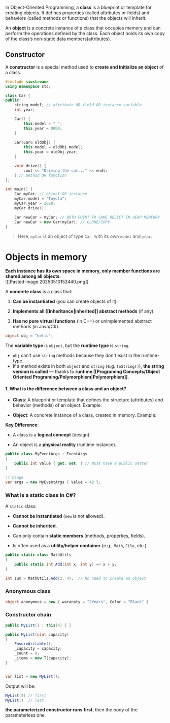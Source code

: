 In Object-Oriented Programming, a **class** is a blueprint or template for creating objects. It defines properties (called attributes or fields) and behaviors (called methods or functions) that the objects will inherit.

An **object** is a concrete instance of a class that occupies memory and can perform the operations defined by the class. Each object holds its own copy of the class’s non-static data members(attributes).

## Constructor
A **constructor** is a special method used to **create and initialize an object** of a class.

```cpp
#include <iostream>
using namespace std;

class Car {
public:
    string model; // attribute OR field OR instance variable
    int year;

	Car() {
		this.model = " ";
		this.year = 0000;
	}
	
	Car(Car& oldObj) { 
		this.model = oldObj.model;
		this.year = oldObj.year;
	}

    void drive() {
        cout << "Driving the car..." << endl;
    } // method OR function
};

int main() {
    Car myCar; // object OR instance
    myCar.model = "Toyota";
    myCar.year = 2020;
    myCar.drive();

	Car newCar = myCar; // BOTH POINT TO SAME OBJECT IN HEAP MEMEORY
	Car newCar = new Car(myCar); // CLONE/COPY
}
```

>Here, `myCar` is an object of type `Car`, with its own `model` and `year`.


<h1>Objects in memory</h1>

**Each instance has its own space in memory, only member functions are shared among all objects.**
<br>
![[Pasted image 20250510152440.png]]

A **concrete class** is a class that:

1. **Can be instantiated** (you can create objects of it).
    
2. **Implements all [[Inheritance|Inherited]] abstract methods** (if any).
    
3. **Has no pure virtual functions** (in C++) or unimplemented abstract methods (in Java/C#).


```csharp
object obj = "hello";
```

The **variable type** is `object`, but the **runtime type** is `string`.
- `obj` can't use `string` methods because they don't exist in the runtime-type.
- If a method exists in both `object` and `string` (e.g. `ToString()`), **the string version is called** — thanks to **runtime [[Programing Concepts/Object Oriented Programing/Polymorphism|Polymorphism]]**.

#### **1. What is the difference between a class and an object?**

- **Class**: A blueprint or template that defines the structure (attributes) and behavior (methods) of an object. Example:
 
- **Object**: A concrete instance of a class, created in memory. Example:

**Key Difference**:

- A class is a **logical concept** (design).
    
- An object is a **physical reality** (runtime instance).


```csharp
public class MyEventArgs : EventArgs
{
    public int Value { get; set; } // Must have a public setter
}

// Usage
var args = new MyEventArgs { Value = 42 };
```


### What is a static class in C#?

A `static` class:

- **Cannot be instantiated** (`new` is not allowed).
    
- **Cannot be inherited**.
    
- Can only contain **static members** (methods, properties, fields).
    
- Is often used as a **utility/helper container** (e.g., `Math`, `File`, etc.)

```csharp
public static class MathUtils
{
    public static int Add(int x, int y) => x + y;
}

int sum = MathUtils.Add(3, 4);  // No need to create an object
```


### Anonymous class

```csharp
object anonymous = new { waranaty = "2Years", Color = "Black" }
```


### Constructor chain

```csharp
public MyList() : this(4) { }

public MyList(uint capacity)
{
    EnsureWritable();
    _capacity = capacity;
    _count = 0;
    _items = new T[capacity];
}


var list = new MyList();

```

Output will be:

```csharp
MyList(4) // first
MyList()  // last
```

**the parameterized constructor runs first**, then the body of the parameterless one.